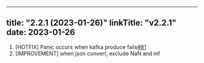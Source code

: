 
---
title: "2.2.1 (2023-01-26)"
linkTitle: "v2.2.1"
date: 2023-01-26
---
1. [HOTFIX] Panic occurs when kafka produce fails[#81](https://github.com/Clymene-project/Clymene/issues/81)
2. [IMPROVEMENT] when json convert, exclude NaN and inf